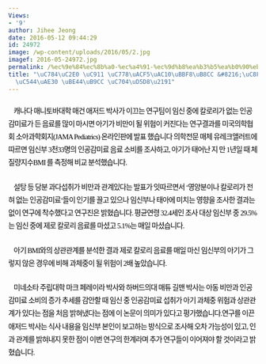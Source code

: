 ```yaml
---
Views:
- '9'
author: Jihee Jeong
date: 2016-05-12 09:44:29
id: 24972
image: /wp-content/uploads/2016/05/2.jpg
imagef: 2016-05-24972.jpg
permalink: /%ec%9e%84%ec%8b%a0-%ec%a4%91-%ec%9d%b8%ea%b3%b5%ea%b0%90%eb%af%b8%eb%a3%8c-%ec%a3%bc%ec%9d%98%ec%95%84%ea%b8%b0-%eb%b9%84%eb%a7%8c-%ec%9c%84%ed%97%98%e2%86%91/
title: "\uC784\uC2E0 \uC911 \uC778\uACF5\uAC10\uBBF8\uB8CC &#8216;\uC8FC\uC758&#8217;\u2026\
  \uC544\uAE30 \uBE44\uB9CC \uC704\uD5D8\u2191"
---
```


<p style="text-indent: 8.15pt; line-height: 19.55pt; margin: 17.65pt 0cm 17.65pt 0cm;">
  <span style="font-size: 11.0pt; font-family: '맑은 고딕'; color: black; letter-spacing: -.7pt;">캐나다 매니토바대학 매건 애저드 박사가 이끄는 연구팀이 임신 중에 칼로리가 없는 인공감미료가 든 음료를 많이 마시면 아기가 비만이 될 위험이 커진다는 연구결과를 미국의학협회 소아과학회지<span lang="EN-US">(JAMA Pediatrics) </span>온라인판에 발표 했습니다 </span><span style="font-size: 11.0pt; font-family: '맑은 고딕'; color: black; letter-spacing: -.7pt;">의학전문 매체 유레크앨러트에 따르면 임신부<span lang="EN-US"> 3</span>천<span lang="EN-US">33</span>명의 인공감미료 음료 소비를 조사하고<span lang="EN-US">, </span>아기가 태어난 지 만<span lang="EN-US"> 1</span>년일 때 체질량지수<span lang="EN-US">BMI </span>를 측정해 비교 분석했습니다<span lang="EN-US">. </span></span>
</p>

<p style="text-indent: 8.15pt; line-height: 19.55pt; margin: 17.65pt 0cm 17.65pt 0cm;">
  <span style="font-size: 11.0pt; font-family: '맑은 고딕'; color: black; letter-spacing: -.7pt;">설탕 등 당분 과다섭취가 비만과 관계있다는 발표가 잇따르면서<span lang="EN-US"> &#8216;</span>영양분이나 칼로리가 전혀 없는 인공감미료<span lang="EN-US">&#8216;</span>들이 인기를 끌고 있으나 임신부나 태아에 미치는 영향을 조사한 결과는 없이 연구에 착수했다고 연구진은 밝혔습니다<span lang="EN-US">. </span></span><span style="font-size: 11.0pt; font-family: '맑은 고딕'; color: black; letter-spacing: -.7pt;">평균연령<span lang="EN-US"> 32.4</span>세인 조사 대상 임신부 중<span lang="EN-US"> 29.5%</span>는 임신 중에 제로 칼로리 음료를 마셨고<span lang="EN-US"> 5.1%</span>는 매일 마셨습니다<span lang="EN-US">.</span></span>
</p>

<p style="text-indent: 8.15pt; line-height: 19.55pt; margin: 17.65pt 0cm 17.65pt 0cm;">
  <span style="font-size: 11.0pt; font-family: '맑은 고딕'; color: black; letter-spacing: -.7pt;">아기<span lang="EN-US"> BMI</span>와의 상관관계를 분석한 결과 제로 칼로리 음료를 매일 마신 임신부의 아기가 그렇지 않은 경우에 비해 과체중이 될 위험이<span lang="EN-US"> 2</span>배 높았습니다<span lang="EN-US">.</span></span>
</p>

<p style="text-indent: 8.15pt; line-height: 19.55pt; margin: 17.65pt 0cm 17.65pt 0cm;">
  <span style="font-size: 11.0pt; font-family: '맑은 고딕'; color: black; letter-spacing: -.7pt;">미네소타 주립대학 마크 페레이라 박사와 하버드의대 매튜 길맨 박사는 아동 비만과 인공감미료 소비의 증가 추세를 감안할 때 임신 중 인공감미료 섭취가 아기 과체중 위험과 상관관계가 있다는 점을 처음 밝혀냈다는 점에 이 논문이 의미가 있다고 평가했습니다<span lang="EN-US">.</span></span><span style="font-size: 11.0pt; font-family: '맑은 고딕'; color: black; letter-spacing: -.7pt;">연구를 이끈 애저드 박사는 식사 내용을 임신부 본인이 보고하는 방식으로 조사해 오차 가능성이 있고<span lang="EN-US">, </span>인과 관계를 밝혀내지 못한 점이 이번 연구의 한계라며 추가 연구들이 이어져야 할 것이라고 밝혔습니다<span lang="EN-US">.</span></span>
</p>